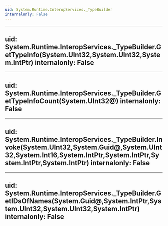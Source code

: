 ```yaml
---
uid: System.Runtime.InteropServices._TypeBuilder
internalonly: False
---
```


---
uid: System.Runtime.InteropServices._TypeBuilder.GetTypeInfo(System.UInt32,System.UInt32,System.IntPtr)
internalonly: False
---

---
uid: System.Runtime.InteropServices._TypeBuilder.GetTypeInfoCount(System.UInt32@)
internalonly: False
---

---
uid: System.Runtime.InteropServices._TypeBuilder.Invoke(System.UInt32,System.Guid@,System.UInt32,System.Int16,System.IntPtr,System.IntPtr,System.IntPtr,System.IntPtr)
internalonly: False
---

---
uid: System.Runtime.InteropServices._TypeBuilder.GetIDsOfNames(System.Guid@,System.IntPtr,System.UInt32,System.UInt32,System.IntPtr)
internalonly: False
---
